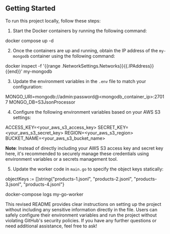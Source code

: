 ## Getting Started

To run this project locally, follow these steps:

1. Start the Docker containers by running the following command:

docker compose up -d


2. Once the containers are up and running, obtain the IP address of the `my-mongodb` container using the following command:

docker inspect -f '{{range .NetworkSettings.Networks}}{{.IPAddress}}{{end}}' my-mongodb


3. Update the environment variables in the `.env` file to match your configuration:

MONGO_URI=mongodb://admin:password@<mongodb_container_ip>:27017
MONGO_DB=S3JsonProcessor


4. Configure the following environment variables based on your AWS S3 settings:

ACCESS_KEY=<your_aws_s3_access_key>
SECRET_KEY=<your_aws_s3_secret_key>
REGION=<your_aws_s3_region>
BUCKET_NAME=<your_aws_s3_bucket_name>

**Note**: Instead of directly including your AWS S3 access key and secret key here, it's recommended to securely manage these credentials using environment variables or a secrets management tool.


5. Update the worker code in `main.go` to specify the object keys statically:

objectKeys := []string{"products-1.jsonl", "products-2.jsonl", "products-3.jsonl", "products-4.jsonl"}

docker-compose logs my-go-worker


This revised README provides clear instructions on setting up the project without including any sensitive information directly in the file. Users can safely configure their environment variables and run the project without violating GitHub's security policies. If you have any further questions or need additional assistance, feel free to ask!




